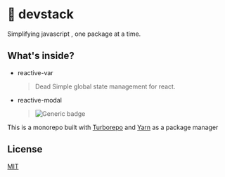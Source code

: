 # 🚀 devstack

Simplifying javascript , one package at a time.

## What's inside?

- reactive-var
  > Dead Simple global state management for react.
- reactive-modal
  > ![Generic badge](https://img.shields.io/badge/Coming-soon-green.svg)

This is a monorepo built with [Turborepo](https://turborepo.org/) and [Yarn](https://classic.yarnpkg.com/lang/en/) as a package manager

## License

[MIT](https://choosealicense.com/licenses/mit/)
